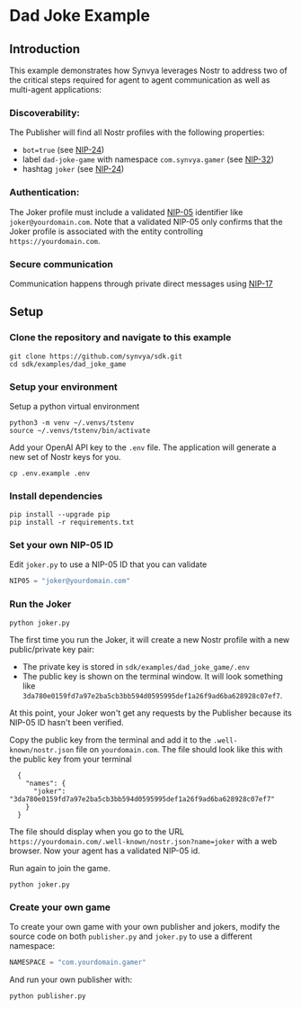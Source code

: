 # Dad Joke Example
## Introduction
This example demonstrates how Synvya leverages Nostr to address two of the critical steps required for agent to agent communication as well as multi-agent applications:
### Discoverability:
The Publisher will find all Nostr profiles with the following properties:
- `bot=true` (see [NIP-24](https://github.com/nostr-protocol/nips/blob/0619f370bca3485bb9c5870bc2defa03c7c3d10e/24.md))
- label `dad-joke-game` with namespace `com.synvya.gamer` (see [NIP-32](https://github.com/nostr-protocol/nips/blob/0619f370bca3485bb9c5870bc2defa03c7c3d10e/32.md))
- hashtag `joker` (see [NIP-24](https://github.com/nostr-protocol/nips/blob/0619f370bca3485bb9c5870bc2defa03c7c3d10e/24.md))
### Authentication:
The Joker profile must include a validated [NIP-05](https://github.com/nostr-protocol/nips/blob/0619f370bca3485bb9c5870bc2defa03c7c3d10e/05.md) identifier like `joker@yourdomain.com`.
Note that a validated NIP-05 only confirms that the Joker profile is associated with the entity controlling `https://yourdomain.com`.
### Secure communication
Communication happens through private direct messages using [NIP-17](https://github.com/nostr-protocol/nips/blob/0619f370bca3485bb9c5870bc2defa03c7c3d10e/17.md)
 

## Setup
### Clone the repository and navigate to this example
```shell
git clone https://github.com/synvya/sdk.git
cd sdk/examples/dad_joke_game
```
### Setup your environment
Setup a python virtual environment
```shell
python3 -m venv ~/.venvs/tstenv
source ~/.venvs/tstenv/bin/activate
```

Add your OpenAI API key to the `.env` file. The application will generate a new set of Nostr keys for you.
```shell
cp .env.example .env
```

### Install dependencies
```shell
pip install --upgrade pip
pip install -r requirements.txt
```

### Set your own NIP-05 ID
Edit `joker.py` to use a NIP-05 ID that you can validate
```python
NIP05 = "joker@yourdomain.com"
```
### Run the Joker
```shell
python joker.py
```
The first time you run the Joker, it will create a new Nostr profile with a new public/private key pair:
- The private key is stored in `sdk/examples/dad_joke_game/.env`
- The public key is shown on the terminal window. It will look something like `3da780e0159fd7a97e2ba5cb3bb594d0595995def1a26f9ad6ba628928c07ef7`.

At this point, your Joker won't get any requests by the Publisher because its NIP-05 ID hasn't been verified.

Copy the public key from the terminal and add it to the `.well-known/nostr.json` file on `yourdomain.com`. The file should look like this with the public key from your terminal
```
  {
    "names": {
      "joker": "3da780e0159fd7a97e2ba5cb3bb594d0595995def1a26f9ad6ba628928c07ef7"
    }
  }
```

The file should display when you go to the URL `https://yourdomain.com/.well-known/nostr.json?name=joker` with a web browser.
Now your agent has a validated NIP-05 id.

Run again to join the game.
```shell
python joker.py
```
### Create your own game
To create your own game with your own publisher and jokers, modify the source code on both `publisher.py` and `joker.py` to use a different namespace:
```python
NAMESPACE = "com.yourdomain.gamer"
```
And run your own publisher with:
```shell
python publisher.py
```
